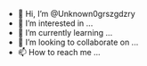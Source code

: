- 👋 Hi, I’m @Unknown0grszgdzry
- 👀 I’m interested in ...
- 🌱 I’m currently learning ...
- 💞️ I’m looking to collaborate on ...
- 📫 How to reach me ...

<!---
Unknown0grszgdzry/Unknown0grszgdzry is a ✨ special ✨ repository because its `README.md` (this file) appears on your GitHub profile.
You can click the Preview link to take a look at your changes.
--->
